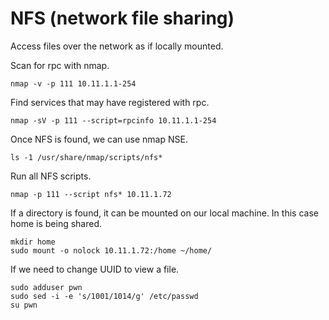 # NFS (network file sharing)  

Access files over the network as if locally mounted.  

Scan for rpc with nmap.  

`nmap -v -p 111 10.11.1.1-254`  

Find services that may have registered with rpc.  

`nmap -sV -p 111 --script=rpcinfo 10.11.1.1-254`  

Once NFS is found, we can use nmap NSE.  

`ls -1 /usr/share/nmap/scripts/nfs*`  

Run all NFS scripts.  

`nmap -p 111 --script nfs* 10.11.1.72`  

If a directory is found, it can be mounted on our local machine. In this case home is being shared.  

```
mkdir home
sudo mount -o nolock 10.11.1.72:/home ~/home/
```  

If we need to change UUID to view a file.  

```
sudo adduser pwn
sudo sed -i -e 's/1001/1014/g' /etc/passwd
su pwn
```  

